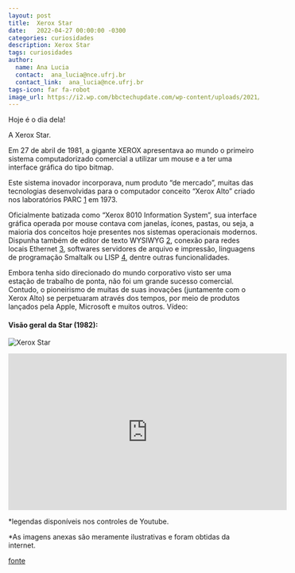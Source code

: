 ```yaml
---
layout: post
title:  Xerox Star
date:   2022-04-27 00:00:00 -0300
categories: curiosidades
description: Xerox Star
tags: curiosidades
author: 
  name: Ana Lucia
  contact:  ana_lucia@nce.ufrj.br
  contact_link:  ana_lucia@nce.ufrj.br
tags-icon: far fa-robot
image_url: https://i2.wp.com/bbctechupdate.com/wp-content/uploads/2021/11/xerox_star_hero_3.jpg?fit=2392%2C1342&ssl=1
---
```


Hoje é o dia dela!

A Xerox Star. 

Em 27 de abril de 1981, a gigante XEROX apresentava ao mundo o primeiro sistema computadorizado comercial a utilizar um mouse e a ter uma interface gráfica do tipo bitmap.

Este sistema inovador incorporava, num produto “de mercado”, muitas das tecnologias desenvolvidas para o computador conceito “Xerox Alto” criado nos laboratórios PARC [1](https://bit.ly/3LncSf3) em 1973.
 
Oficialmente batizada como “Xerox 8010 Information System”, sua interface gráfica operada por mouse contava com 
janelas, ícones, pastas, ou seja, a maioria dos conceitos hoje presentes nos sistemas operacionais modernos. 
Dispunha também de editor de texto WYSIWYG [2](https://bit.ly/36Oslps), conexão para redes locais Ethernet [3](https://bit.ly/37JNQYU), softwares servidores 
de arquivo e impressão, linguagens de programação Smaltalk ou LISP [4](https://bit.ly/3KitQKj), dentre outras funcionalidades.
 
Embora tenha sido direcionado do mundo corporativo visto 
ser uma estação de trabalho de ponta, não foi um grande sucesso comercial. 
Contudo, o pioneirismo de muitas de suas inovações (juntamente com o Xerox Alto) 
se perpetuaram através dos tempos, por meio de produtos lançados pela Apple, Microsoft e muitos outros.
Vídeo:

#### Visão geral da Star (1982): 


![Xerox Star](https://2.bp.blogspot.com/-DMLBYtzWZYU/V6NkNvquneI/AAAAAAAAMHs/5cfHwTiGzPQuRvSPIeBfOYmJ1bEPYLRVACLcB/s1600/history.jpg)



<iframe width="560" height="315" src="https://www.youtube.com/embed/xJzYRgmnJrE" title="YouTube video player" frameborder="0" allow="accelerometer; autoplay; clipboard-write; encrypted-media; gyroscope; picture-in-picture" allowfullscreen></iframe>

*legendas disponíveis nos controles de Youtube.



*As imagens anexas são meramente ilustrativas e foram obtidas da internet.

[fonte](https://bit.ly/3LncSf3)
